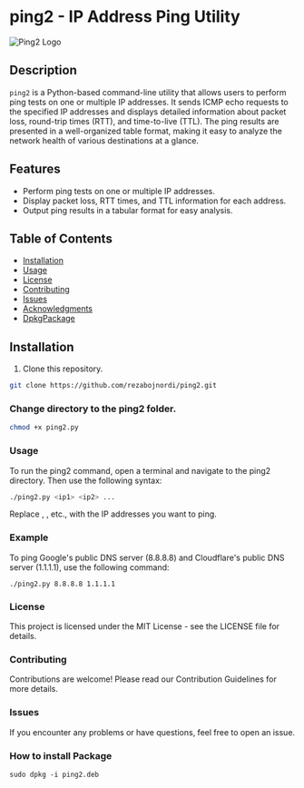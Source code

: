 # ping2 - IP Address Ping Utility

![Ping2 Logo](path/to/your/ping2_logo.png)

## Description

`ping2` is a Python-based command-line utility that allows users to perform ping tests on one or multiple IP addresses. It sends ICMP echo requests to the specified IP addresses and displays detailed information about packet loss, round-trip times (RTT), and time-to-live (TTL). The ping results are presented in a well-organized table format, making it easy to analyze the network health of various destinations at a glance.

## Features

- Perform ping tests on one or multiple IP addresses.
- Display packet loss, RTT times, and TTL information for each address.
- Output ping results in a tabular format for easy analysis.

## Table of Contents

- [Installation](#installation)
- [Usage](#usage)
- [License](#license)
- [Contributing](#contributing)
- [Issues](#issues)
- [Acknowledgments](#acknowledgments)
- [DpkgPackage](#How_to_install_Package)

## Installation

1. Clone this repository.

```bash
git clone https://github.com/rezabojnordi/ping2.git
```

### Change directory to the ping2 folder.
```bash
chmod +x ping2.py
```
### Usage
To run the ping2 command, open a terminal and navigate to the ping2 directory. Then use the following syntax:
``` bash
./ping2.py <ip1> <ip2> ...

```
Replace <ip1>, <ip2>, etc., with the IP addresses you want to ping.


### Example
To ping Google's public DNS server (8.8.8.8) and Cloudflare's public DNS server (1.1.1.1), use the following command:
```
./ping2.py 8.8.8.8 1.1.1.1

```

### License
This project is licensed under the MIT License - see the LICENSE file for details.

### Contributing
Contributions are welcome! Please read our Contribution Guidelines for more details.

### Issues
If you encounter any problems or have questions, feel free to open an issue.

### How to install Package
```
sudo dpkg -i ping2.deb
```
